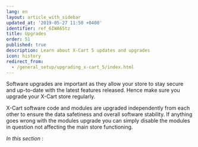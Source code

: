 ```yaml
---
lang: en
layout: article_with_sidebar
updated_at: '2019-05-27 11:50 +0400'
identifier: ref_6IWA65tz
title: Upgrades
order: 51
published: true
description: Learn about X-Cart 5 updates and upgrades
icon: history
redirect_from:
  - /general_setup/upgrading_x-cart_5/index.html
---
```

Software upgrades are important as they allow your store to stay secure and up-to-date with the latest features released. Hence make sure you upgrade your X-Cart store regularly.

X-Cart software code and modules are upgraded independently from each other to ensure the data safetiness and overall software stability. If anything goes wrong with the modules upgrade you can simply disable the modules in question not affecting the main store functioning.


_In this section_ :


